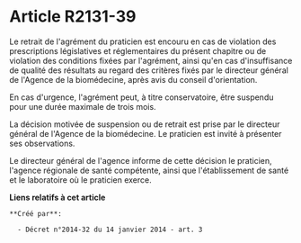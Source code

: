 # Article R2131-39

Le retrait de l'agrément du praticien est encouru en cas de violation des prescriptions législatives et réglementaires du
présent chapitre ou de violation des conditions fixées par l'agrément, ainsi qu'en cas d'insuffisance de qualité des
résultats au regard des critères fixés par le directeur général de l'Agence de la biomédecine, après avis du conseil
d'orientation. 

En cas d'urgence, l'agrément peut, à titre conservatoire, être suspendu pour une durée maximale de trois mois. 

La décision motivée de suspension ou de retrait est prise par le directeur général de l'Agence de la biomédecine. Le
praticien est invité à présenter ses observations. 

Le directeur général de l'agence informe de cette décision le praticien, l'agence régionale de santé compétente, ainsi que
l'établissement de santé et le laboratoire où le praticien exerce.

**Liens relatifs à cet article**

	**Créé par**:

	  - Décret n°2014-32 du 14 janvier 2014 - art. 3
